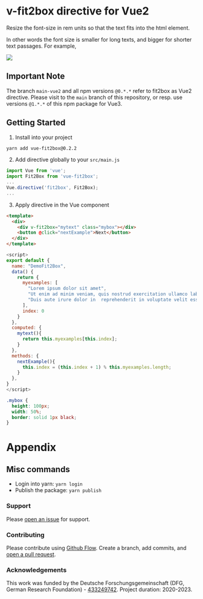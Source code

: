 # v-fit2box directive for Vue2
Resize the font-size in rem units so that the text fits into the html element.

In other words the font size is smaller for long texts, and bigger for shorter text passages.
For example,

![](https://user-images.githubusercontent.com/8018044/92608452-acc7d080-f2b5-11ea-9951-cc89cd92d10f.png)

## Important Note
The branch `main-vue2` and all npm versions `@0.*.*` refer to fit2box as Vue2 directive.
Please visit to the `main` branch of this repository, or resp. use versions `@1.*.*` of this npm package for Vue3.

## Getting Started
1) Install into your project

```bash
yarn add vue-fit2box@0.2.2
```

2) Add directive globally to your `src/main.js`

```js
import Vue from 'vue';
import Fit2Box from 'vue-fit2box';
...
Vue.directive('fit2box', Fit2Box);
...
```

3) Apply directive in the Vue component

```html
<template>
  <div>
    <div v-fit2box="mytext" class="mybox"></div>
    <button @click="nextExample">Next</button>
  </div>
</template>
```

```javascript
<script>
export default {
  name: "DemoFit2Box",
  data() {  
    return {
      myexamples: [
        "Lorem ipsum dolor sit amet",
        "Ut enim ad minim veniam, quis nostrud exercitation ullamco laboris nisi ut aliquip ex ea commodo consequat.",
        "Duis aute irure dolor in  reprehenderit in voluptate velit esse."
      ],
      index: 0
    }
  },
  computed: {
    mytext(){
      return this.myexamples[this.index];
    }
  },
  methods: {
    nextExample(){
      this.index = (this.index + 1) % this.myexamples.length;
    }
  },
}
</script>
```

```css
.mybox {
  height: 100px;
  width: 50%;
  border: solid 1px black;
}
```


# Appendix

## Misc commands
- Login into yarn: `yarn login`
- Publish the package: `yarn publish` 

### Support
Please [open an issue](https://github.com/satzbeleg/vue-fit2box/issues/new) for support.


### Contributing
Please contribute using [Github Flow](https://guides.github.com/introduction/flow/). Create a branch, add commits, and [open a pull request](https://github.com/satzbeleg/vue-fit2box/compare/).


### Acknowledgements
This work was funded by the Deutsche Forschungsgemeinschaft (DFG, German Research Foundation) - [433249742](https://gepris.dfg.de/gepris/projekt/433249742). Project duration: 2020-2023.
